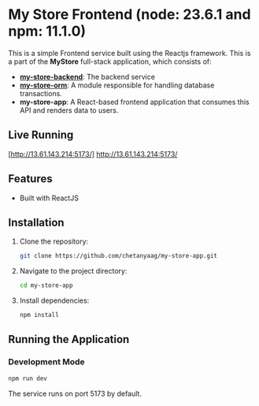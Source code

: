 # My Store Frontend (node: 23.6.1 and npm: 11.1.0)

This is a simple Frontend service built using the Reactjs framework. 
This is a part of the **MyStore** full-stack application, which consists of:

- [**my-store-backend**](https://github.com/chetanyaag/my-store-backend): The backend service
- [**my-store-orm**](https://github.com/chetanyaag/my-store-orm): A module responsible for handling database transactions.
-  **my-store-app**: A React-based frontend application that consumes this API and renders data to users.

## Live Running
   [http://13.61.143.214:5173/] http://13.61.143.214:5173/


## Features
- Built with ReactJS

## Installation

1. Clone the repository:
   ```sh
   git clone https://github.com/chetanyaag/my-store-app.git
   ```
2. Navigate to the project directory:
   ```sh
   cd my-store-app
   ```
3. Install dependencies:
   ```sh
   npm install
   ```

## Running the Application

### Development Mode

```sh
npm run dev
```

The service runs on port 5173 by default.


